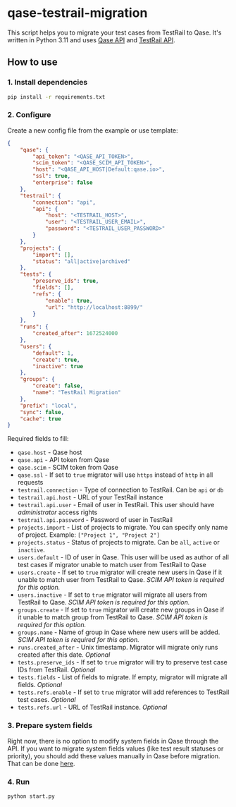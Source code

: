 # qase-testrail-migration

This script helps you to migrate your test cases from TestRail to Qase. It's written in Python 3.11 and uses [Qase API](https://qase.io/api/v1/) and [TestRail API](http://docs.gurock.com/testrail-api2/start).

## How to use

### 1. Install dependencies

```bash
pip install -r requirements.txt
```

### 2. Configure

Create a new config file from the example or use template:

```json
{
    "qase": {
        "api_token": "<QASE_API_TOKEN>",
        "scim_token": "<QASE_SCIM_API_TOKEN>",
        "host": "<QASE_API_HOST|Default:qase.io>",
        "ssl": true,
        "enterprise": false
    },
    "testrail": {
        "connection": "api",
        "api": {
            "host": "<TESTRAIL_HOST>",
            "user": "<TESTRAIL_USER_EMAIL>",
            "password": "<TESTRAIL_USER_PASSWORD>"
        }
    },
    "projects": {
        "import": [],
        "status": "all|active|archived"
    },
    "tests": {
        "preserve_ids": true,
        "fields": [],
        "refs": {
            "enable": true,
            "url": "http://localhost:8899/"
        }
    },
    "runs": {
        "created_after": 1672524000
    },
    "users": {
        "default": 1,
        "create": true,
        "inactive": true
    },
    "groups": {
        "create": false,
        "name": "TestRail Migration"
    },
    "prefix": "local",
    "sync": false,
    "cache": true
}
```

Required fields to fill:

- `qase.host` - Qase host
- `qase.api` - API token from Qase
- `qase.scim` - SCIM token from Qase
- `qase.ssl` - If set to `true` migrator will use `https` instead of `http` in all requests
- `testrail.connection` - Type of connection to TestRail. Can be `api` or `db`
- `testrail.api.host` - URL of your TestRail instance
- `testrail.api.user` - Email of user in TestRail. This user should have *administrator* access rights
- `testrail.api.password` - Password of user in TestRail
- `projects.import` - List of projects to migrate. You can specify only name of project. Example: `["Project 1", "Project 2"]`
- `projects.status` - Status of projects to migrate. Can be `all`, `active` or `inactive`. 
- `users.default` - ID of user in Qase. This user will be used as author of all test cases if migrator unable to match user from TestRail to Qase
- `users.create` - If set to `true` migrator will create new users in Qase if it unable to match user from TestRail to Qase. *SCIM API token is required for this option.*
- `users.inactive` - If set to `true` migrator will migrate all users from TestRail to Qase. *SCIM API token is required for this option.*
- `groups.create` - If set to `true` migrator will create new groups in Qase if it unable to match group from TestRail to Qase. *SCIM API token is required for this option.*
- `groups.name` - Name of group in Qase where new users will be added. *SCIM API token is required for this option.*
- `runs.created_after` - Unix timestamp. Migrator will migrate only runs created after this date. *Optional*
- `tests.preserve_ids` - If set to `true` migrator will try to preserve test case IDs from TestRail. *Optional*
- `tests.fields` - List of fields to migrate. If empty, migrator will migrate all fields. *Optional*
- `tests.refs.enable` - If set to `true` migrator will add references to TestRail test cases. *Optional*
- `tests.refs.url` - URL of TestRail instance. *Optional*

### 3. Prepare system fields

Right now, there is no option to modify system fields in Qase through the API. If you want to migrate system fields values (like test result statuses or priority), you should add these values manually in Qase before migration. That can be done [here](https://app.qase.io/workspace/fields).

### 4. Run

```bash
python start.py
```
